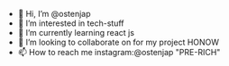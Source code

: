 - 👋 Hi, I’m @ostenjap
- 👀 I’m interested in tech-stuff
- 🌱 I’m currently learning react js 
- 💞️ I’m looking to collaborate on for my project HONOW
- 📫 How to reach me instagram:@ostenjap "PRE-RICH"

<!---
ostenjap/ostenjap is a ✨ special ✨ repository because its `README.md` (this file) appears on your GitHub profile.
You can click the Preview link to take a look at your changes.
--->
